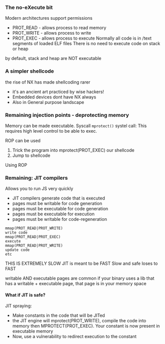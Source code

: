 

### The no-eXecute bit
Modern architectures support permissions
- PROT_READ - allows process to read memory
- PROT_WRITE - allows process to write
- PROT_EXEC - allows process to execute
Normally all code is in /text segments of loaded ELF files
There is no need to execute code on stack or heap

by default, stack and heap are NOT executable

### A simpler shellcode

the rise of NX has made shellcoding rarer
- it's an ancient art practiced by wise hackers!
- Embedded devices dont have NX always
- Also in General purpose landscape

### Remaining injection points - deprotecting memory


Memory can be made executable.
Syscall `mprotect()` systel call:
	This requires high level control to be able to exec.

ROP can be used
1. Trick the program into mprotect(PROT_EXEC) our shellcode
2. Jump to shellcode

Using ROP


### Remaining: JIT compilers

Allows you to run JS very quickly

- JIT compilers generate code that is executed
- pages must be writable for code generation
- pages must be executable for code generation
- pages must be executable for execution
- pages must be writable for code-regeneration

```
mmap(PROT_READ|PROT_WRITE)
write code
mmap(PROT_READ|PROT_EXEC)
execute
mmap(PROT_READ|PROT_WRITE)
update code
etc
```

THIS IS EXTREMELY SLOW
JIT is meant to be FAST
Slow and safe loses to FAST

writable AND executable pages are common
if your binary uses a lib that has a writable + executable page, that page is in your memory space

#### What if JIT is safe?

JIT spraying:

- Make constants in the code that will be JITed
- the JIT engine will mprotect(PROT_WRITE), compile the code into memory then MPROTECT(PROT_EXEC). Your constant is now present in executable memory
- Now, use a vulnerability to redirect execution to the constant
